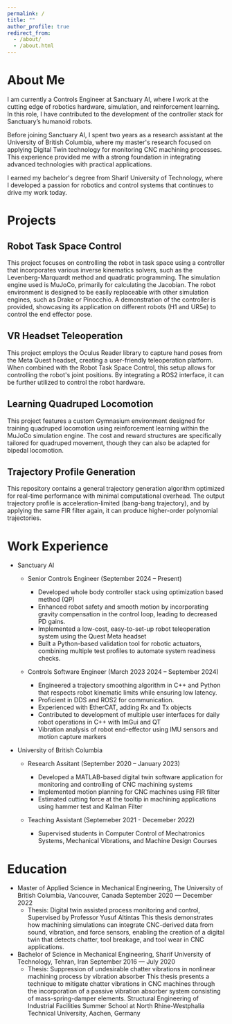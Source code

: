 ```yaml
---
permalink: /
title: ""
author_profile: true
redirect_from: 
  - /about/
  - /about.html
---
```


About Me
========

I am currently a Controls Engineer at Sanctuary AI, where I work at the cutting edge of robotics hardware, simulation, and reinforcement learning. In this role, I have contributed to the development of the controller stack for Sanctuary’s humanoid robots.

Before joining Sanctuary AI, I spent two years as a research assistant at the University of British Columbia, where my master's research focused on applying Digital Twin technology for monitoring CNC machining processes. This experience provided me with a strong foundation in integrating advanced technologies with practical applications.

I earned my bachelor's degree from Sharif University of Technology, where I developed a passion for robotics and control systems that continues to drive my work today.

Projects
========

## Robot Task Space Control
This project focuses on controlling the robot in task space using a controller that incorporates various inverse kinematics solvers, such as the Levenberg-Marquardt method and quadratic programming. The simulation engine used is MuJoCo, primarily for calculating the Jacobian. The robot environment is designed to be easily replaceable with other simulation engines, such as Drake or Pinocchio. A demonstration of the controller is provided, showcasing its application on different robots (H1 and UR5e) to control the end effector pose.

## VR Headset Teleoperation
This project employs the Oculus Reader library to capture hand poses from the Meta Quest headset, creating a user-friendly teleoperation platform. When combined with the Robot Task Space Control, this setup allows for controlling the robot's joint positions. By integrating a ROS2 interface, it can be further utilized to control the robot hardware.

## Learning Quadruped Locomotion
This project features a custom Gymnasium environment designed for training quadruped locomotion using reinforcement learning within the MuJoCo simulation engine. The cost and reward structures are specifically tailored for quadruped movement, though they can also be adapted for bipedal locomotion.

## Trajectory Profile Generation
This repository contains a general trajectory generation algorithm optimized for real-time performance with minimal computational overhead. The output trajectory profile is acceleration-limited (bang-bang trajectory), and by applying the same FIR filter again, it can produce higher-order polynomial trajectories.


Work Experience
===============
* Sanctuary AI

  * Senior Controls Engineer (September 2024 – Present)
    * Developed whole body controller stack using optimization based method (QP)
    * Enhanced robot safety and smooth motion by incorporating gravity compensation in the control loop, leading to decreased PD gains.
    * Implemented a low-cost, easy-to-set-up robot teleoperation system using the Quest Meta headset
    * Built a Python-based validation tool for robotic actuators, combining multiple test profiles to automate system readiness checks.

  * Controls Software Engineer (March 2023 2024 – September 2024)
    * Engineered a trajectory smoothing algorithm in C++ and Python that respects robot kinematic limits while ensuring low latency.
    * Proficient in DDS and ROS2 for communication.
    * Experienced with EtherCAT, adding Rx and Tx objects 
    * Contributed to development of multiple user interfaces for daily robot operations in C++ with ImGui and QT
    * Vibration analysis of robot end-effector using IMU sensors and motion capture markers

* University of British Columbia

  * Research Assitant (September 2020 – January 2023)

    * Developed a MATLAB-based digital twin software application for monitoring and controlling of CNC machining systems
    * Implemented motion planning for CNC machines using FIR filter
    * Estimated cutting force at the tooltip in machining applications using hammer test and Kalman Filter
  
  * Teaching Assistant (Septemeber 2021 - Decemeber 2022)
    * Supervised students in Computer Control of Mechatronics Systems, Mechanical Vibrations, and Machine Design Courses

Education
=========

* Master of Applied Science in Mechanical Engineering, The University of British Columbia, Vancouver, Canada
  September 2020 — December 2022
  * Thesis: Digital twin assisted process monitoring and control, Supervised by Professor Yusuf Altintas This thesis demonstrates how machining simulations can integrate CNC-derived data from sound, vibration, and force sensors, enabling the creation of a digital twin that detects chatter, tool breakage, and tool wear in CNC applications.
* Bachelor of Science in Mechanical Engineering, Sharif University of Technology, Tehran, Iran
  September 2016 — July 2020
  * Thesis: Suppression of undesirable chatter vibrations in nonlinear machining process by vibration absorber This thesis presents a technique to mitigate chatter vibrations in CNC machines through the incorporation of a passive vibration absorber system consisting of mass-spring-damper elements.
  Structural Engineering of Industrial Facilities Summer School at North Rhine-Westphalia Technical University, Aachen, Germany


